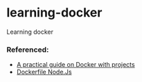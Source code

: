 # learning-docker

Learning docker

### Referenced:

- [A practical guide on Docker with projects](https://www.youtube.com/watch?v=rr9cI4u1_88)
- [Dockerfile Node.Js](https://www.youtube.com/watch?v=DQJNtDm5qy0)
